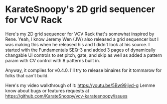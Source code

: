
# KarateSnoopy's 2D grid sequencer for VCV Rack

Here's my 2D grid sequencer for VCV Rack that's somewhat inspired by Rene.
Yeah, I know Jeremy Wen (JW) also released a grid sequencer but I was making this when he released his and I didn't look at his source. 
I started with the Fundamentals SEQ-3 and added 3 pages of dynamically changable UI controls to set pitch, gate, and skip as well as added a pattern param with CV control with 8 patterns built in.

Anyway, it compiles for v0.4.0.  I'll try to release binaires for it tommarow for folks that can't build.

Here's my video walkthrough of it: https://youtu.be/5Bw99jjyd-g
Lemme know about bugs or features requests at https://github.com/KarateSnoopy/vcv-karatesnoopy/issues
